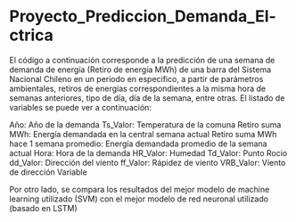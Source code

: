 # Proyecto_Prediccion_Demanda_El-ctrica


El código a continuación corresponde a la predicción de una semana de demanda de energía (Retiro de energía MWh) de una barra del Sistema Nacional Chileno en un periodo en especifico, a partir de parámetros ambientales, retiros de energías correspondientes a la misma hora de semanas anteriores, tipo de día, día de la semana, entre otras. El listado de variables se puede ver a continuación:

Año: Año de la demanda Ts_Valor: Temperatura de la comuna Retiro suma MWh: Energía demandada en la central semana actual Retiro suma MWh hace 1 semana promedio: Energía demandada promedio de la semana actual Hora: Hora de la demanda HR_Valor: Humedad Td_Valor: Punto Rocio dd_Valor: Dirección del viento ff_Valor: Rápidez de viento VRB_Valor: Viento de dirección Variable

Por otro lado, se compara los resultados del mejor modelo de machine learning utilizado (SVM) con el mejor modelo de red neuronal utilizado (basado en LSTM)

